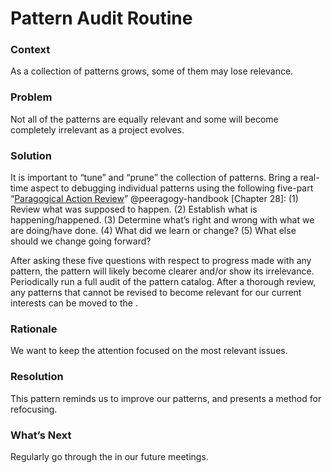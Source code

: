 ---
---

Pattern Audit Routine 
=====================

### Context 

As a collection of patterns grows, some of them may lose relevance.

### Problem 

Not all of the patterns are equally relevant and some will become
completely irrelevant as a project evolves.

### Solution 

It is important to “tune” and “prune” the collection of patterns. Bring
a real-time aspect to debugging individual patterns using the following
five-part “[Paragogical Action
Review](http://metameso.org/~joe/docs/The-Paragogical-Action-Review.pdf)”
@peeragogy-handbook [Chapter 28]: (1) Review what was supposed to
happen. (2) Establish what is happening/happened. (3) Determine what’s
right and wrong with what we are doing/have done. (4) What did we learn
or change? (5) What else should we change going forward?

After asking these five questions with respect to progress made with any
pattern, the pattern will likely become clearer and/or show its
irrelevance. Periodically run a full audit of the pattern catalog. After
a thorough review, any patterns that cannot be revised to become
relevant for our current interests can be moved to the .

### Rationale 

We want to keep the attention focused on the most relevant issues.

### Resolution 

This pattern reminds us to improve our patterns, and presents a method
for refocusing.

### What’s Next 

Regularly go through the in our future meetings.

